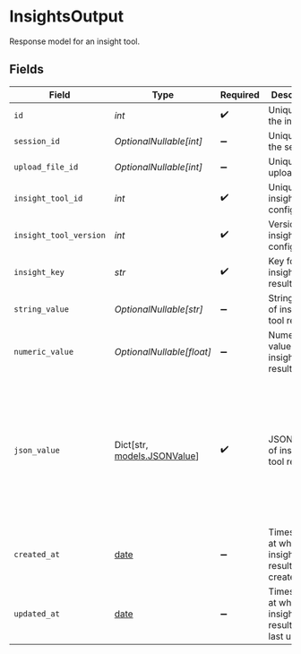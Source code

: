 # InsightsOutput

Response model for an insight tool.


## Fields

| Field                                                                                                                        | Type                                                                                                                         | Required                                                                                                                     | Description                                                                                                                  | Example                                                                                                                      |
| ---------------------------------------------------------------------------------------------------------------------------- | ---------------------------------------------------------------------------------------------------------------------------- | ---------------------------------------------------------------------------------------------------------------------------- | ---------------------------------------------------------------------------------------------------------------------------- | ---------------------------------------------------------------------------------------------------------------------------- |
| `id`                                                                                                                         | *int*                                                                                                                        | :heavy_check_mark:                                                                                                           | Unique ID of the insight                                                                                                     | 1                                                                                                                            |
| `session_id`                                                                                                                 | *OptionalNullable[int]*                                                                                                      | :heavy_minus_sign:                                                                                                           | Unique ID for the session                                                                                                    | 12341                                                                                                                        |
| `upload_file_id`                                                                                                             | *OptionalNullable[int]*                                                                                                      | :heavy_minus_sign:                                                                                                           | Unique ID for uploaded file                                                                                                  | 12535                                                                                                                        |
| `insight_tool_id`                                                                                                            | *int*                                                                                                                        | :heavy_check_mark:                                                                                                           | Unique ID for insight tool configuration                                                                                     | 34531                                                                                                                        |
| `insight_tool_version`                                                                                                       | *int*                                                                                                                        | :heavy_check_mark:                                                                                                           | Version of insight tool configuration                                                                                        | 1                                                                                                                            |
| `insight_key`                                                                                                                | *str*                                                                                                                        | :heavy_check_mark:                                                                                                           | Key for insight tool result                                                                                                  | summary                                                                                                                      |
| `string_value`                                                                                                               | *OptionalNullable[str]*                                                                                                      | :heavy_minus_sign:                                                                                                           | String value of insight tool result                                                                                          | This is a summary of the call                                                                                                |
| `numeric_value`                                                                                                              | *OptionalNullable[float]*                                                                                                    | :heavy_minus_sign:                                                                                                           | Numeric value of insight tool result                                                                                         | 1                                                                                                                            |
| `json_value`                                                                                                                 | Dict[str, [models.JSONValue](../models/jsonvalue.md)]                                                                        | :heavy_check_mark:                                                                                                           | JSON value of insight tool result                                                                                            | {<br/>"content": " was there anything else that I can assist you with other than this",<br/>"role": "assistant",<br/>"start_time": 289<br/>} |
| `created_at`                                                                                                                 | [date](https://docs.python.org/3/library/datetime.html#date-objects)                                                         | :heavy_minus_sign:                                                                                                           | Timestamp at which insight tool result was created                                                                           | 2025-09-01T00:00:00Z                                                                                                         |
| `updated_at`                                                                                                                 | [date](https://docs.python.org/3/library/datetime.html#date-objects)                                                         | :heavy_minus_sign:                                                                                                           | Timestamp at which insight tool result was last updated                                                                      | 2025-09-02T00:00:00Z                                                                                                         |